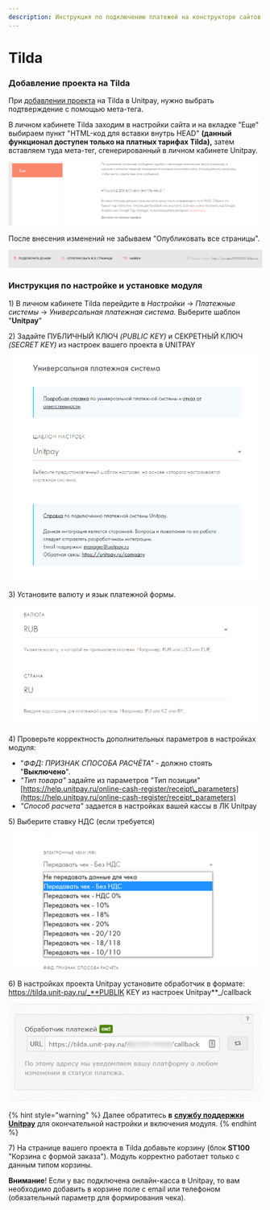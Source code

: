 ```yaml
---
description: Инструкция по подключению платежей на конструкторе сайтов Tilda через Unitpay
---
```


# Tilda

### Добавление проекта на Tilda

При [добавлении проекта](https://help.unitpay.ru/first_steps/adding-project) на Tilda в Unitpay, нужно выбрать подтверждение с помощью мета-тега.

В личном кабинете Tilda заходим в настройки сайта и на вкладке "Еще" выбираем пункт "HTML-код для вставки внутрь HEAD" **\(данный функционал доступен только на платных тарифах Tilda\),** затем вставляем туда мета-тег, сгенерированный в личном кабинете Unitpay. 

![](../../.gitbook/assets/image%20%2853%29.png)

После внесения изменений не забываем "Опубликовать все страницы".

![](../../.gitbook/assets/image%20%2855%29%20%281%29.png)

### Инструкция по настройке и установке модуля

1\) В личном кабинете Tilda перейдите в _Настройки_ → _Платежные системы_ → _Универсальная платежная система._ Выберите шаблон "**Unitpay**"

2\) Задайте ПУБЛИЧНЫЙ КЛЮЧ _\(PUBLIC KEY\)_ и СЕКРЕТНЫЙ КЛЮЧ _\(SECRET KEY\)_ из настроек вашего проекта в UNITPAY

![](../../.gitbook/assets/1%20%2842%29.png)

3\) Установите валюту и язык платежной формы. 

![](../../.gitbook/assets/2%20%2827%29.png)

4\) Проверьте корректность дополнительных параметров в настройках модуля:  
- "_ФФД: ПРИЗНАК СПОСОБА РАСЧЁТА"_ - должно стоять "**Выключено**".  
- _"Тип товара"_ задайте из параметров "Тип позиции" [https://help.unitpay.ru/online-cash-register/receipt\_parameters](https://help.unitpay.ru/online-cash-register/receipt_parameters)   
- _"Способ расчета"_ задается в настройках вашей кассы в ЛК Unitpay

5\) Выберите ставку НДС \(если требуется\)

![](../../.gitbook/assets/3%20%2812%29.png)

6\) В настройках проекта Unitpay установите обработчик в формате:   
https://tilda.unit-pay.ru/_**PUBLIK KEY из настроек Unitpay**_/callback

![](../../.gitbook/assets/5%20%284%29.png)

{% hint style="warning" %}
Далее обратитесь **в** [**службу поддержки Unitpay**](https://help.unitpay.ru/support) для окончательной настройки и включения модуля. 
{% endhint %}

7\) На странице вашего проекта в Tilda добавьте корзину \(блок **ST100** "Корзина с формой заказа"\). Модуль корректно работает только с данным типом корзины.

**Внимание**! Если у вас подключена онлайн-касса в Unitpay, то вам необходимо добавить в корзине поле с email или телефоном \(обязательный параметр для формирования чека\).

